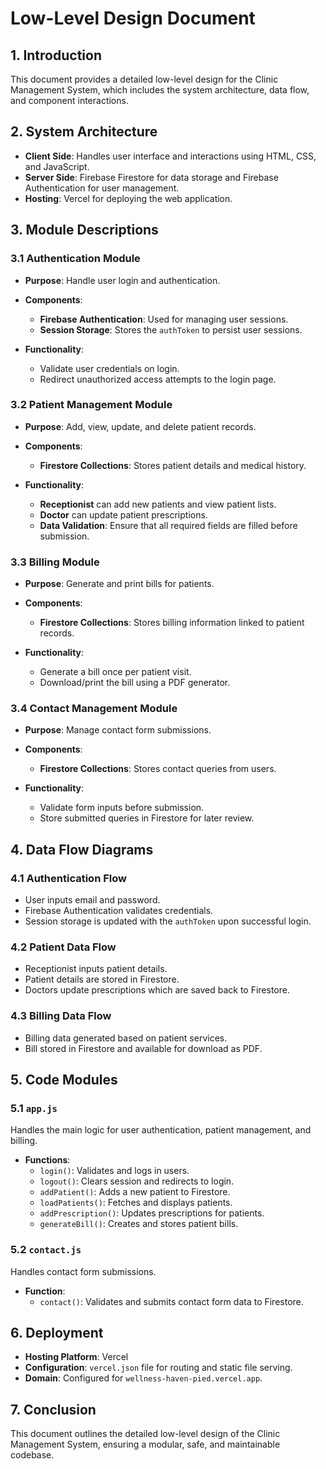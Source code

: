 # Low-Level Design Document

## 1. Introduction

This document provides a detailed low-level design for the Clinic Management System, which includes the system architecture, data flow, and component interactions.

## 2. System Architecture 


- **Client Side**: Handles user interface and interactions using HTML, CSS, and JavaScript.
- **Server Side**: Firebase Firestore for data storage and Firebase Authentication for user management.
- **Hosting**: Vercel for deploying the web application.

## 3. Module Descriptions

### 3.1 Authentication Module

- **Purpose**: Handle user login and authentication.
- **Components**:
  - **Firebase Authentication**: Used for managing user sessions.
  - **Session Storage**: Stores the `authToken` to persist user sessions.
  
- **Functionality**:
  - Validate user credentials on login.
  - Redirect unauthorized access attempts to the login page.

### 3.2 Patient Management Module

- **Purpose**: Add, view, update, and delete patient records.
- **Components**:
  - **Firestore Collections**: Stores patient details and medical history.
  
- **Functionality**:
  - **Receptionist** can add new patients and view patient lists.
  - **Doctor** can update patient prescriptions.
  - **Data Validation**: Ensure that all required fields are filled before submission.

### 3.3 Billing Module

- **Purpose**: Generate and print bills for patients.
- **Components**:
  - **Firestore Collections**: Stores billing information linked to patient records.
  
- **Functionality**:
  - Generate a bill once per patient visit.
  - Download/print the bill using a PDF generator.

### 3.4 Contact Management Module

- **Purpose**: Manage contact form submissions.
- **Components**:
  - **Firestore Collections**: Stores contact queries from users.
  
- **Functionality**:
  - Validate form inputs before submission.
  - Store submitted queries in Firestore for later review.

## 4. Data Flow Diagrams

### 4.1 Authentication Flow

- User inputs email and password.
- Firebase Authentication validates credentials.
- Session storage is updated with the `authToken` upon successful login.

### 4.2 Patient Data Flow

- Receptionist inputs patient details.
- Patient details are stored in Firestore.
- Doctors update prescriptions which are saved back to Firestore.

### 4.3 Billing Data Flow

- Billing data generated based on patient services.
- Bill stored in Firestore and available for download as PDF.

## 5. Code Modules

### 5.1 `app.js`

Handles the main logic for user authentication, patient management, and billing.

- **Functions**:
  - `login()`: Validates and logs in users.
  - `logout()`: Clears session and redirects to login.
  - `addPatient()`: Adds a new patient to Firestore.
  - `loadPatients()`: Fetches and displays patients.
  - `addPrescription()`: Updates prescriptions for patients.
  - `generateBill()`: Creates and stores patient bills.

### 5.2 `contact.js`

Handles contact form submissions.

- **Function**:
  - `contact()`: Validates and submits contact form data to Firestore.

## 6. Deployment

- **Hosting Platform**: Vercel
- **Configuration**: `vercel.json` file for routing and static file serving.
- **Domain**: Configured for `wellness-haven-pied.vercel.app`.

## 7. Conclusion

This document outlines the detailed low-level design of the Clinic Management System, ensuring a modular, safe, and maintainable codebase.
